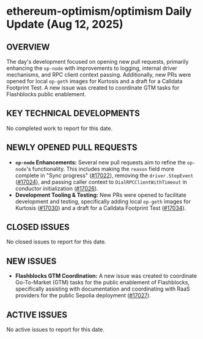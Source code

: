 # ethereum-optimism/optimism Daily Update (Aug 12, 2025)
## OVERVIEW 
The day's development focused on opening new pull requests, primarily enhancing the `op-node` with improvements to logging, internal driver mechanisms, and RPC client context passing. Additionally, new PRs were opened for local `op-geth` images for Kurtosis and a draft for a Calldata Footprint Test. A new issue was created to coordinate GTM tasks for Flashblocks public enablement.

## KEY TECHNICAL DEVELOPMENTS
No completed work to report for this date.

## NEWLY OPENED PULL REQUESTS
*   **`op-node` Enhancements:** Several new pull requests aim to refine the `op-node`'s functionality. This includes making the `reason` field more complete in "Sync progress" ([#17022](https://github.com/ethereum-optimism/optimism/pull/17022)), removing the `driver.StepEvent` ([#17024](https://github.com/ethereum-optimism/optimism/pull/17024)), and passing caller context to `DialRPCClientWithTimeout` in conductor initialization ([#17026](https://github.com/ethereum-optimism/optimism/pull/17026)).
*   **Development Tooling & Testing:** New PRs were opened to facilitate development and testing, specifically adding local `op-geth` images for Kurtosis ([#17030](https://github.com/ethereum-optimism/optimism/pull/17030)) and a draft for a Calldata Footprint Test ([#17034](https://github.com/ethereum-optimism/optimism/pull/17034)).

## CLOSED ISSUES
No closed issues to report for this date.

## NEW ISSUES
*   **Flashblocks GTM Coordination:** A new issue was created to coordinate Go-To-Market (GTM) tasks for the public enablement of Flashblocks, specifically assisting with documentation and coordinating with RaaS providers for the public Sepolia deployment ([#17027](https://github.com/ethereum-optimism/optimism/issues/17027)).

## ACTIVE ISSUES
No active issues to report for this date.